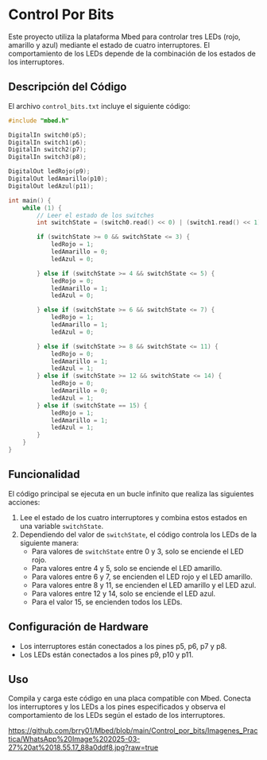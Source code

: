 # Control Por Bits

Este proyecto utiliza la plataforma Mbed para controlar tres LEDs (rojo, amarillo y azul) mediante el estado de cuatro interruptores. El comportamiento de los LEDs depende de la combinación de los estados de los interruptores.

## Descripción del Código

El archivo `control_bits.txt` incluye el siguiente código:

```cpp
#include "mbed.h"

DigitalIn switch0(p5);
DigitalIn switch1(p6);
DigitalIn switch2(p7);
DigitalIn switch3(p8);

DigitalOut ledRojo(p9);      
DigitalOut ledAmarillo(p10);
DigitalOut ledAzul(p11);    

int main() {
    while (1) {
        // Leer el estado de los switches
        int switchState = (switch0.read() << 0) | (switch1.read() << 1) | (switch2.read() << 2) | (switch3.read() << 3);

        if (switchState >= 0 && switchState <= 3) {
            ledRojo = 1; 
            ledAmarillo = 0;
            ledAzul = 0;

        } else if (switchState >= 4 && switchState <= 5) {
            ledRojo = 0;
            ledAmarillo = 1; 
            ledAzul = 0;

        } else if (switchState >= 6 && switchState <= 7) {
            ledRojo = 1; 
            ledAmarillo = 1; 
            ledAzul = 0;

        } else if (switchState >= 8 && switchState <= 11) {
            ledRojo = 0;
            ledAmarillo = 1; 
            ledAzul = 1; 
        } else if (switchState >= 12 && switchState <= 14) {
            ledRojo = 0;
            ledAmarillo = 0; 
            ledAzul = 1; 
        } else if (switchState == 15) {
            ledRojo = 1; 
            ledAmarillo = 1; 
            ledAzul = 1; 
        }
    }
}
```

## Funcionalidad

El código principal se ejecuta en un bucle infinito que realiza las siguientes acciones:

1. Lee el estado de los cuatro interruptores y combina estos estados en una variable `switchState`.
2. Dependiendo del valor de `switchState`, el código controla los LEDs de la siguiente manera:
    - Para valores de `switchState` entre 0 y 3, solo se enciende el LED rojo.
    - Para valores entre 4 y 5, solo se enciende el LED amarillo.
    - Para valores entre 6 y 7, se encienden el LED rojo y el LED amarillo.
    - Para valores entre 8 y 11, se encienden el LED amarillo y el LED azul.
    - Para valores entre 12 y 14, solo se enciende el LED azul.
    - Para el valor 15, se encienden todos los LEDs.

## Configuración de Hardware

- Los interruptores están conectados a los pines p5, p6, p7 y p8.
- Los LEDs están conectados a los pines p9, p10 y p11.

## Uso

Compila y carga este código en una placa compatible con Mbed. Conecta los interruptores y los LEDs a los pines especificados y observa el comportamiento de los LEDs según el estado de los interruptores.

https://github.com/brry01/Mbed/blob/main/Control_por_bits/Imagenes_Practica/WhatsApp%20Image%202025-03-27%20at%2018.55.17_88a0ddf8.jpg?raw=true
